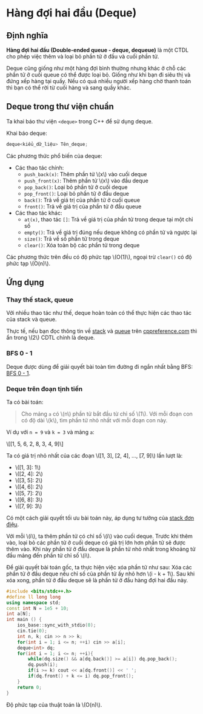 # Hàng đợi hai đầu (Deque)

## Định nghĩa

**Hàng đợi hai đầu (Double-ended queue - deque, dequeue)** là một CTDL cho phép việc thêm và loại bỏ phần tử ở đầu và cuối phần tử. 

Deque cũng giống như một hàng đợi bình thường nhưng khác ở chỗ các phần tử ở cuối queue có thể được loại bỏ. Giống như khi bạn đi siêu thị và đứng xếp hàng tại quầy. Nếu có quá nhiều người xếp hàng chờ thanh toán thì bạn có thể rời từ cuối hàng và sang quầy khác.

## Deque trong thư viện chuẩn

Ta khai báo thư viện `<deque>` trong C++ để sử dụng deque.

Khai báo deque:

```C++
deque<kiểu_dữ_liệu> Tên_deque;
```

Các phương thức phổ biến của deque:

- Các thao tác chính:
	- `push_back(x)`: Thêm phần tử \\(x\\) vào cuối deque
	- `push_front(x)`: Thêm phần tử \\(x\\) vào đầu deque
	- `pop_back()`: Loại bỏ phần tử ở cuối deque
	- `pop_front()`: Loại bỏ phần tử ở đầu deque
	- `back()`: Trả về giá trị của phần tử ở cuối queue
	- `front()`: Trả về giá trị của phần tử ở đầu queue
- Các thao tác khác:
	- `at(x)`, thao tác `[]`: Trả về giá trị của phần tử trong deque tại một chỉ số
	- `empty()`: Trả về giá trị đúng nếu deque không có phần tử và ngược lại
	- `size()`: Trả về số phần tử trong deque
	- `clear()`: Xóa toàn bộ các phần tử trong deque

Các phương thức trên đều có độ phức tạp \\(O(1)\\), ngoại trừ `clear()` có độ phức tạp \\(O(n)\\).

## Ứng dụng

### Thay thế stack, queue

Với nhiều thao tác như thế, deque hoàn toàn có thể thực hiện các thao tác của stack và queue.

Thực tế, nếu bạn đọc thông tin về [stack](https://en.cppreference.com/w/cpp/container/stack) và [queue](https://en.cppreference.com/w/cpp/container/queue) trên [cppreference.com](https://cppreference.com) thì ẩn trong \\(2\\) CDTL chính là deque.  

### BFS 0 - 1

Deque được dùng để giải quyết bài toàn tìm đường đi ngắn nhất bằng BFS: [BFS 0 - 1](../graph-theory/bfs-01).

### Deque trên đoạn tịnh tiến

Ta có bài toán:

> Cho mảng `a` có \\(n\\) phần tử bắt đầu từ chỉ số \\(1\\). Với mỗi đoạn con có độ dài \\(k\\), tìm phần tử nhỏ nhất với mỗi đoạn con này.

Ví dụ với `n = 9` và `k = 3` và mảng `a`:

\\[[1, 5, 6, 2, 8, 3, 4, 9]\\]

Ta có giá trị nhỏ nhất của các đoạn \\([1, 3], [2, 4], ..., [7, 9]\\) lần lượt là: 
- \\([1, 3]: 1\\)
- \\([2, 4]: 2\\)
- \\([3, 5]: 2\\)
- \\([4, 6]: 2\\)
- \\([5, 7]: 2\\)
- \\([6, 8]: 3\\)
- \\([7, 9]: 3\\)

Có một cách giải quyết tối ưu bài toán này, áp dụng tư tưởng của [stack đơn điệu](stack.md#stack-đơn-điệu).

Với mỗi \\(i\\), ta thêm phần tử có chỉ số \\(i\\) vào cuối deque. Trước khi thêm vào, loại bỏ các phần tử ở cuối deque có giá trị lớn hơn phần tử sẽ được thêm vào. Khi này phần tử ở đầu deque là phần tử nhỏ nhất trong khoảng tử đầu mảng đến phần tử chỉ số \\(i\\).

Để giải quyết bài toán gốc, ta thực hiện việc xóa phần tử như sau: Xóa các phần tử ở đầu deque nếu chỉ số của phần tử ấy nhỏ hơn \\(i - k + 1\\). Sau khi xóa xong, phần tử ở đầu deque sẽ là phần tử ở đầu hàng đợi hai đầu này.

```C++
#include <bits/stdc++.h>
#define ll long long
using namespace std;
const int N = 1e5 + 10;
int a[N];
int main () {
	ios_base::sync_with_stdio(0);
	cin.tie(0);
	int n, k; cin >> n >> k;
	for(int i = 1; i <= n; ++i) cin >> a[i];
	deque<int> dq;
	for(int i = 1; i <= n; ++i){
		while(dq.size() && a[dq.back()] >= a[i]) dq.pop_back();
		dq.push(i);
		if(i >= k) cout << a[dq.front()] << ' ';
		if(dq.front() + k <= i) dq.pop_front();
	}
	return 0;
}
``` 

Độ phức tạp của thuật toán là \\(O(n)\\).